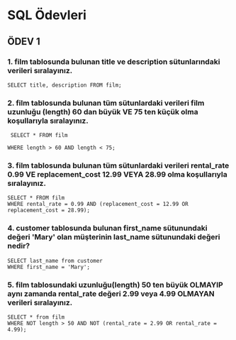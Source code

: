 # SQL Ödevleri

## ÖDEV 1

### 1. film  tablosunda bulunan  title  ve  description  sütunlarındaki verileri sıralayınız.

```
SELECT title, description FROM film; 
```

### 2.  film  tablosunda bulunan tüm sütunlardaki verileri film uzunluğu (length) 60 dan büyük  VE  75 ten küçük olma koşullarıyla sıralayınız.

```
 SELECT * FROM film

WHERE length > 60 AND length < 75; 
 ```

### 3.  film  tablosunda bulunan tüm sütunlardaki verileri rental_rate 0.99  **VE**  replacement_cost 12.99  **VEYA**  28.99 olma koşullarıyla sıralayınız.
```
SELECT * FROM film
WHERE rental_rate = 0.99 AND (replacement_cost = 12.99 OR replacement_cost = 28.99);
```
### 4.  customer  tablosunda bulunan first_name sütunundaki değeri 'Mary' olan müşterinin last_name sütunundaki değeri nedir?

```
SELECT last_name from customer
WHERE first_name = 'Mary';
````

### 5.  film  tablosundaki uzunluğu(length) 50 ten büyük OLMAYIP aynı zamanda rental_rate değeri 2.99 veya 4.99 OLMAYAN verileri sıralayınız.

```
SELECT * from film
WHERE NOT length > 50 AND NOT (rental_rate = 2.99 OR rental_rate = 4.99);
```
